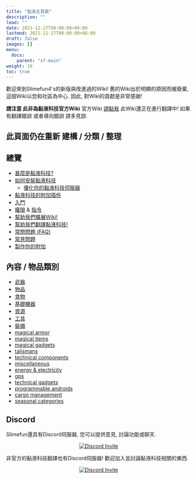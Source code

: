 ```yaml
---
title: "黏液主頁面"
description: ""
lead: ""
date: 2021-12-27T00:00:00+08:00
lastmod: 2021-12-27T00:00:00+08:00
draft: false
images: []
menu: 
  docs:
    parent: "sf-main"
weight: 10
toc: true
---
```


歡迎來到Slimefun4's的新版與改進過的Wiki!
舊的Wiki出於明顯的原因而被廢棄, 這個Wiki以您和社區為中心.
因此, 對Wiki的貢獻是非常感謝!

**請注意 此非為黏液科技官方Wiki** 官方Wiki [請點我](https://github.com/Slimefun/Slimefun4)
此Wiki還正在進行翻譯中! 如果有翻譯錯誤 或者導向錯誤 請多見諒.

## **此頁面仍在重新 建構 / 分類 / 整理**

## 總覽

* [甚麼是黏液科技?](/docs/slimefun/slimefun-in-a-nutshell)
* [如何安裝黏液科技](/docs/slimefun/installing-slimefun)
  * [優化你的黏液科技伺服器](/docs/slimefun/server-optimizations)
* [黏液科技的附加插件](/docs/slimefun/addons)
* [入門](/docs/slimefun/getting-started)
* [權限](/docs/slimefun/permissions) & [指令](/docs/slimefun/commands)
* [幫助我們擴展Wiki!](/docs/slimefun/expanding-the-wiki)
* [幫助我們翻譯黏液科技!](/docs/slimefun/translating-slimefun)
* [常問問題 (FAQ)](/docs/slimefun/faq)
* [常見問題](/docs/slimefun/common-issues)
* [製作你的附加](/docs/slimefun/developer-guide)

## 內容 / 物品類別

* [武器](/docs/slimefun/weapons)
* [物品](/docs/slimefun/items)
* [食物](/docs/slimefun/food)
* [基礎機器](/docs/slimefun/basic-machines)
* [資源](/docs/slimefun/resources)
* [工具](/docs/slimefun/tools)
* [裝備](/docs/slimefun/armor)
* [magical armor](/docs/slimefun/magical-armor)
* [magical items](/docs/slimefun/magical-items)
* [magical gadgets](/docs/slimefun/magical-gadgets)
* [talismans](/docs/slimefun/talismans)
* [technical components](/docs/slimefun/technical-components)
* [miscellaneous](/docs/slimefun/miscellaneous-items)
* [energy & electricity](/docs/slimefun/electric-machines)
* [gps](/docs/slimefun/gps)
* [technical gadgets](/docs/slimefun/technical-gadgets)
* [programmable androids](/docs/slimefun/androids)
* [cargo management](/docs/slimefun/cargo-management)
* [seasonal categories](/docs/slimefun/seasonal-categories)

## Discord

Slimefun還具有Discord伺服器, 您可以提供意見, 討論功能或聊天.

<p align="center">
  <a href="https://discord.gg/slimefun">
    <img src="https://discordapp.com/api/guilds/565557184348422174/widget.png?style=banner3" alt="Discord Invite"/>
  </a>
</p>

非官方的黏液科技翻譯也有Discord伺服器! 歡迎加入並討論黏液科技相關的東西.

<p align="center">
  <a href="https://discord.gg/GF4CwjFXT9">
    <img src="https://discordapp.com/api/guilds/769186119551156224/widget.png?style=banner3" alt="Discord Invite"/>
  </a>
</p>
